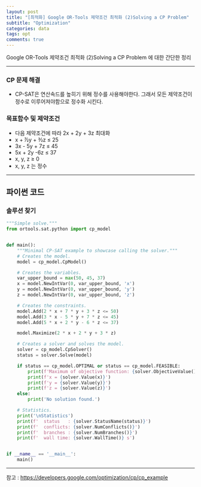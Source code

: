 ```yaml
---
layout: post
title: "[최적화] Google OR-Tools 제약조건 최적화 (2)Solving a CP Problem"
subtitle: "Optimization"
categories: data
tags: opt
comments: true
---
```


Google OR-Tools 제약조건 최적화 (2)Solving a CP Problem 에 대한 간단한 정리

---
  
### CP 문제 해결
- CP-SAT은 연산속드를 높히기 위해 정수를 사용해야한다. 그래서 모든 제약조건이 정수로 이루어져야함으로 정수화 시킨다.

### 목표함수 및 제약조건 
- 다음 제약조건에 따라 2x + 2y + 3z 최대화  
- x + 7⁄2y + 3⁄2z	≤ 25  
- 3x - 5y + 7z ≤ 45  
- 5x + 2y -6z	≤ 37  
- x, y, z	≥ 0  
- x, y, z 는 정수


---

## 파이썬 코드
  
### 솔루션 찾기 
```python
"""Simple solve."""
from ortools.sat.python import cp_model


def main():
    """Minimal CP-SAT example to showcase calling the solver."""
    # Creates the model.
    model = cp_model.CpModel()

    # Creates the variables.
    var_upper_bound = max(50, 45, 37)
    x = model.NewIntVar(0, var_upper_bound, 'x')
    y = model.NewIntVar(0, var_upper_bound, 'y')
    z = model.NewIntVar(0, var_upper_bound, 'z')

    # Creates the constraints.
    model.Add(2 * x + 7 * y + 3 * z <= 50)
    model.Add(3 * x - 5 * y + 7 * z <= 45)
    model.Add(5 * x + 2 * y - 6 * z <= 37)

    model.Maximize(2 * x + 2 * y + 3 * z)

    # Creates a solver and solves the model.
    solver = cp_model.CpSolver()
    status = solver.Solve(model)

    if status == cp_model.OPTIMAL or status == cp_model.FEASIBLE:
        print(f'Maximum of objective function: {solver.ObjectiveValue()}\n')
        print(f'x = {solver.Value(x)}')
        print(f'y = {solver.Value(y)}')
        print(f'z = {solver.Value(z)}')
    else:
        print('No solution found.')

    # Statistics.
    print('\nStatistics')
    print(f'  status   : {solver.StatusName(status)}')
    print(f'  conflicts: {solver.NumConflicts()}')
    print(f'  branches : {solver.NumBranches()}')
    print(f'  wall time: {solver.WallTime()} s')


if __name__ == '__main__':
    main()
```

---
참고 : https://developers.google.com/optimization/cp/cp_example